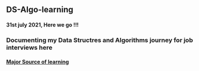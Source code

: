 ## DS-Algo-learning

####  31st july 2021, Here we go !!! 
### Documenting my Data Structres and Algorithms journey for job interviews here 
#### [Major Source of learning](https://www.youtube.com/playlist?list=PLfqMhTWNBTe0b2nM6JHVCnAkhQRGiZMSJ) 

